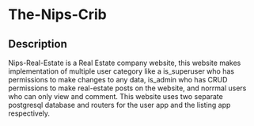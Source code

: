 # The-Nips-Crib

## Description

Nips-Real-Estate is a Real Estate company website, this website makes implementation of multiple user category like a is_superuser who has permissions to make changes to any data, is_admin who has CRUD permissions to  make real-estate posts on the website, and norrmal users who can only view and comment. This website uses two separate postgresql database and routers for the user app and the listing app respectively.